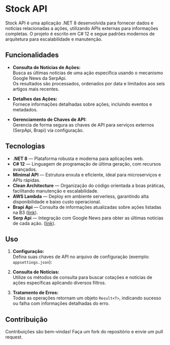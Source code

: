 # Stock API

Stock API é uma aplicação .NET 8 desenvolvida para fornecer dados e notícias relacionadas a ações, utilizando APIs externas para informações completas. O projeto é escrito em C# 12 e segue padrões modernos de arquitetura para escalabilidade e manutenção.

## Funcionalidades

- **Consulta de Notícias de Ações:**  
  Busca as últimas notícias de uma ação específica usando o mecanismo Google News da SerpApi.  
  Os resultados são processados, ordenados por data e limitados aos seis artigos mais recentes.

- **Detalhes das Ações:**  
  Fornece informações detalhadas sobre ações, incluindo eventos e metadados.

- **Gerenciamento de Chaves de API:**  
  Gerencia de forma segura as chaves de API para serviços externos (SerpApi, Brapi) via configuração.

## Tecnologias

- **.NET 8** — Plataforma robusta e moderna para aplicações web.
- **C# 12** — Linguagem de programação de última geração, com recursos avançados.
- **Minimal API** — Estrutura enxuta e eficiente, ideal para microserviços e APIs rápidas.
- **Clean Architecture** — Organização do código orientada a boas práticas, facilitando manutenção e escalabilidade.
- **AWS Lambda** — Deploy em ambiente serverless, garantindo alta disponibilidade e baixo custo operacional.
- **Brapi Api** — Consulta de informações atualizadas sobre ações listadas na B3 ([link](https://brapi.dev/)).
- **Serp Api** — Integração com Google News para obter as últimas notícias de cada ação. ([link](https://serpapi.com/)).

## Uso

1. **Configuração:**  
   Defina suas chaves de API no arquivo de configuração (exemplo: `appsettings.json`):

2. **Consulta de Notícias:**  
   Utilize os métodos de consulta para buscar cotações e notícias de ações específicas aplicando diversos filtros.

3. **Tratamento de Erros:**  
   Todas as operações retornam um objeto `Result<T>`, indicando sucesso ou falha com informações detalhadas do erro.

## Contribuição

Contribuições são bem-vindas! Faça um fork do repositório e envie um pull request.


